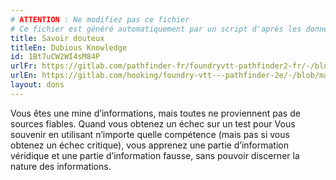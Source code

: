 ```yaml
---
# ATTENTION : Ne modifiez pas ce fichier
# Ce fichier est généré automatiquement par un script d'après les données du module Foundry VTT officiel et de sa traduction
title: Savoir douteux
titleEn: Dubious Knowledge
id: 1Bt7uCW2WI4sM84P
urlFr: https://gitlab.com/pathfinder-fr/foundryvtt-pathfinder2-fr/-/blob/master/data/feats/1Bt7uCW2WI4sM84P.htm
urlEn: https://gitlab.com/hooking/foundry-vtt---pathfinder-2e/-/blob/master/packs/data/feats.db/dubious-knowledge.json
layout: dons
---
```

Vous êtes une mine d’informations, mais toutes ne proviennent pas de sources fiables. Quand vous obtenez un échec sur un test pour Vous souvenir en utilisant n’importe quelle compétence (mais pas si vous obtenez un échec critique), vous apprenez une partie d’information véridique et une partie d’information fausse, sans pouvoir discerner la nature des informations.
